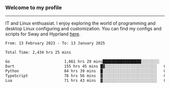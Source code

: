 ### Welcome to my profile

---

IT and Linux enthuasiat. I enjoy exploring the world of programming and desktop Linux configuring and customization. You can find my configs and scripts for Sway and Hyprland [here](https://github.com/uroborosq/mess-of-linux-configurations).

<!-- <div display="block">
 	<img align="left" width="48%" alt="isocalendar" src=".github/metrics/isocalendar_metrics.svg" />
	<img align="center" width="48%" alt="contributions" src=".github/metrics/contributions_metrics.svg" />
	<img align="center" alt="languages" src=".github/metrics/languages_metrics.svg" />
</div> -->

<!-- ![](https://komarev.com/ghpvc/?username=uroborosq&color=success&style=flat-square) -->
<!-- [](https://img.shields.io/github/last-commit/uroborosq/uroborosq?label=Profile%20updated&style=flat-square) -->

<!--START_SECTION:waka-->

```txt
From: 13 February 2023 - To: 13 January 2025

Total Time: 2,434 hrs 25 mins

Go                        1,661 hrs 29 mins█████████████████░░░░░░░░   67.59 %
Dart                      155 hrs 45 mins █▓░░░░░░░░░░░░░░░░░░░░░░░   06.34 %
Python                    84 hrs 39 mins  █░░░░░░░░░░░░░░░░░░░░░░░░   03.44 %
TypeScript                76 hrs 56 mins  ▓░░░░░░░░░░░░░░░░░░░░░░░░   03.13 %
Lua                       71 hrs 43 mins  ▓░░░░░░░░░░░░░░░░░░░░░░░░   02.92 %
```

<!--END_SECTION:waka-->
